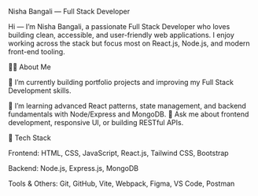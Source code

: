Nisha Bangali — Full Stack Developer

Hi — I’m Nisha Bangali, a passionate Full Stack Developer who loves building clean, accessible, and user-friendly web applications. I enjoy working across the stack but focus most on React.js, Node.js, and modern front-end tooling.


👩‍💻 About Me

🔭 I’m currently building portfolio projects and improving my Full Stack Development skills.

🌱 I’m learning advanced React patterns, state management, and backend fundamentals with Node/Express and MongoDB.
💬 Ask me about frontend development, responsive UI, or building RESTful APIs.


🔧 Tech Stack

Frontend: HTML, CSS, JavaScript, React.js, Tailwind CSS, Bootstrap

Backend: Node.js, Express.js, MongoDB

Tools & Others: Git, GitHub, Vite, Webpack, Figma, VS Code, Postman


<!--
**nisha-bangali/nisha-bangali** is a ✨ _special_ ✨ repository because its `README.md` (this file) appears on your GitHub profile.

Here are some ideas to get you started:

- 🔭 I’m currently working on ...
- 🌱 I’m currently learning ...
- 👯 I’m looking to collaborate on ...
- 🤔 I’m looking for help with ...
- 💬 Ask me about ...
- 📫 How to reach me: ...
- 😄 Pronouns: ...
- ⚡ Fun fact: ...
-->
